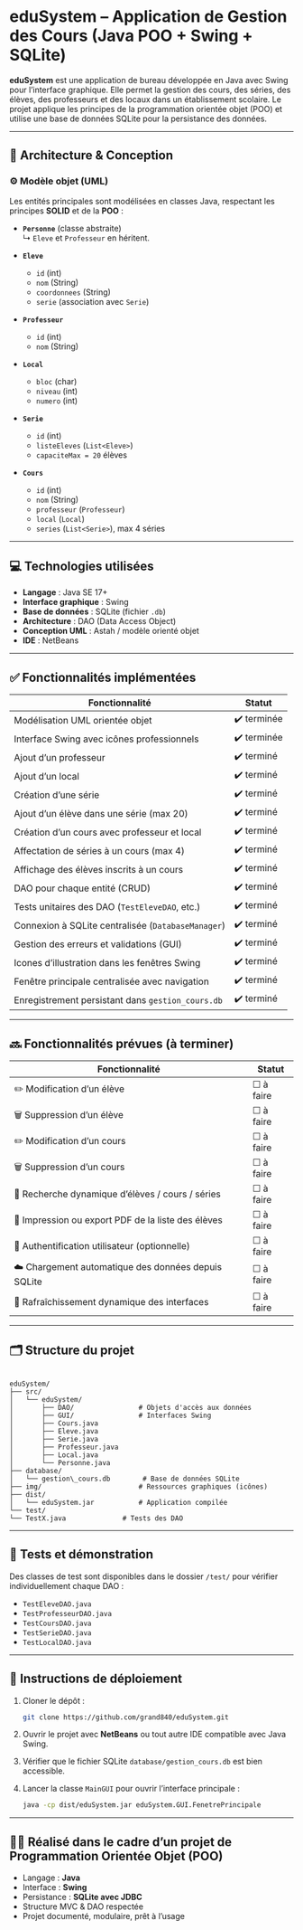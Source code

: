 # eduSystem – Application de Gestion des Cours (Java POO + Swing + SQLite)

**eduSystem** est une application de bureau développée en Java avec Swing pour l’interface graphique. Elle permet la gestion des cours, des séries, des élèves, des professeurs et des locaux dans un établissement scolaire. Le projet applique les principes de la programmation orientée objet (POO) et utilise une base de données SQLite pour la persistance des données.

---

## 🧩 Architecture & Conception

### ⚙️ Modèle objet (UML)

Les entités principales sont modélisées en classes Java, respectant les principes **SOLID** et de la **POO** :

- **`Personne`** (classe abstraite)  
  ↳ `Eleve` et `Professeur` en héritent.

- **`Eleve`**
  - `id` (int)
  - `nom` (String)
  - `coordonnees` (String)
  - `serie` (association avec `Serie`)

- **`Professeur`**
  - `id` (int)
  - `nom` (String)

- **`Local`**
  - `bloc` (char)
  - `niveau` (int)
  - `numero` (int)

- **`Serie`**
  - `id` (int)
  - `listeEleves` (`List<Eleve>`)
  - `capaciteMax = 20` élèves

- **`Cours`**
  - `id` (int)
  - `nom` (String)
  - `professeur` (`Professeur`)
  - `local` (`Local`)
  - `series` (`List<Serie>`), max 4 séries

---

## 💻 Technologies utilisées

- **Langage** : Java SE 17+
- **Interface graphique** : Swing
- **Base de données** : SQLite (fichier `.db`)
- **Architecture** : DAO (Data Access Object)
- **Conception UML** : Astah / modèle orienté objet
- **IDE** : NetBeans

---

## ✅ Fonctionnalités implémentées

| Fonctionnalité                                         | Statut      |
|--------------------------------------------------------|-------------|
| Modélisation UML orientée objet                        | ✔️ terminée |
| Interface Swing avec icônes professionnels             | ✔️ terminée |
| Ajout d’un professeur                                  | ✔️ terminé  |
| Ajout d’un local                                       | ✔️ terminé  |
| Création d’une série                                   | ✔️ terminé  |
| Ajout d’un élève dans une série (max 20)              | ✔️ terminé  |
| Création d’un cours avec professeur et local           | ✔️ terminé  |
| Affectation de séries à un cours (max 4)              | ✔️ terminé  |
| Affichage des élèves inscrits à un cours               | ✔️ terminé  |
| DAO pour chaque entité (CRUD)                          | ✔️ terminé  |
| Tests unitaires des DAO (`TestEleveDAO`, etc.)         | ✔️ terminé  |
| Connexion à SQLite centralisée (`DatabaseManager`)     | ✔️ terminé  |
| Gestion des erreurs et validations (GUI)               | ✔️ terminé  |
| Icones d’illustration dans les fenêtres Swing          | ✔️ terminé  |
| Fenêtre principale centralisée avec navigation         | ✔️ terminé  |
| Enregistrement persistant dans `gestion_cours.db`      | ✔️ terminé  |

---

## 🔜 Fonctionnalités prévues (à terminer)

| Fonctionnalité                                         | Statut              |
|--------------------------------------------------------|---------------------|
| ✏️ Modification d’un élève                             | ☐ à faire           |
| 🗑️ Suppression d’un élève                              | ☐ à faire           |
| ✏️ Modification d’un cours                             | ☐ à faire           |
| 🗑️ Suppression d’un cours                              | ☐ à faire           |
| 🔎 Recherche dynamique d’élèves / cours / séries       | ☐ à faire           |
| 📃 Impression ou export PDF de la liste des élèves     | ☐ à faire           |
| 🔐 Authentification utilisateur (optionnelle)          | ☐ à faire           |
| ☁️ Chargement automatique des données depuis SQLite    | ☐ à faire           |
| 🔁 Rafraîchissement dynamique des interfaces            | ☐ à faire           |


---

## 🗂 Structure du projet

```

eduSystem/
├── src/
│   └── eduSystem/
│       ├── DAO/                # Objets d'accès aux données
│       ├── GUI/                # Interfaces Swing
│       ├── Cours.java
│       ├── Eleve.java
│       ├── Serie.java
│       ├── Professeur.java
│       ├── Local.java
│       └── Personne.java
├── database/
│   └── gestion\_cours.db        # Base de données SQLite
├── img/                        # Ressources graphiques (icônes)
├── dist/
│   └── eduSystem.jar           # Application compilée
└── test/
└── TestX.java              # Tests des DAO

````

---

## 🧪 Tests et démonstration

Des classes de test sont disponibles dans le dossier `/test/` pour vérifier individuellement chaque DAO :
- `TestEleveDAO.java`
- `TestProfesseurDAO.java`
- `TestCoursDAO.java`
- `TestSerieDAO.java`
- `TestLocalDAO.java`

---

## 📝 Instructions de déploiement

1. Cloner le dépôt :
   ```bash
   git clone https://github.com/grand840/eduSystem.git
    ````

2. Ouvrir le projet avec **NetBeans** ou tout autre IDE compatible avec Java Swing.

3. Vérifier que le fichier SQLite `database/gestion_cours.db` est bien accessible.

4. Lancer la classe `MainGUI` pour ouvrir l’interface principale :

    ```bash
   java -cp dist/eduSystem.jar eduSystem.GUI.FenetrePrincipale
    ```

---

## 👨‍🏫 Réalisé dans le cadre d’un projet de Programmation Orientée Objet (POO)

* Langage : **Java**
* Interface : **Swing**
* Persistance : **SQLite avec JDBC**
* Structure MVC & DAO respectée
* Projet documenté, modulaire, prêt à l’usage
